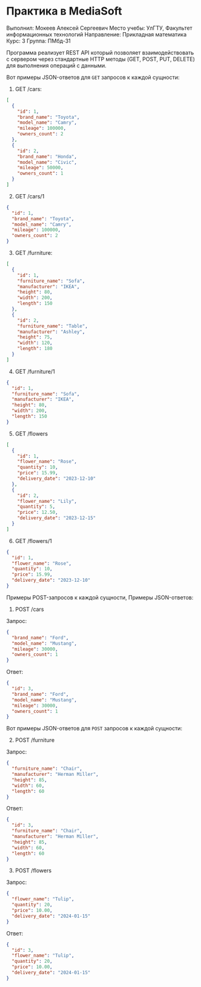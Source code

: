 # Практика в MediaSoft

Выполнил: Мокеев Алексей Сергеевич 
Место учебы: УлГТУ, Факультет информационных технологий 
Направление: Прикладная математика
Курс: 3
Группа: ПМбд-31 

Программа реализует REST API который позволяет взаимодействовать с сервером через стандартные HTTP методы (GET, POST, PUT, DELETE) для выполнения операций с данными.

Вот примеры JSON-ответов для `GET` запросов к каждой сущности:

1. GET /cars:
```json
[
  {
    "id": 1,
    "brand_name": "Toyota",
    "model_name": "Camry",
    "mileage": 100000,
    "owners_count": 2
  },
  {
    "id": 2,
    "brand_name": "Honda",
    "model_name": "Civic",
    "mileage": 50000,
    "owners_count": 1
  }
]
```


2. GET /cars/1
```json
{
  "id": 1,
  "brand_name": "Toyota",
  "model_name": "Camry",
  "mileage": 100000,
  "owners_count": 2
}
```

3. GET /furniture:
```json
[
  {
    "id": 1,
    "furniture_name": "Sofa",
    "manufacturer": "IKEA",
    "height": 80,
    "width": 200,
    "length": 150
  },
  {
    "id": 2,
    "furniture_name": "Table",
    "manufacturer": "Ashley",
    "height": 75,
    "width": 120,
    "length": 180
  }
]
```
4. GET /furniture/1
```json
{
  "id": 1,
  "furniture_name": "Sofa",
  "manufacturer": "IKEA",
  "height": 80,
  "width": 200,
  "length": 150
}
```

5. GET /flowers
```json
[
  {
    "id": 1,
    "flower_name": "Rose",
    "quantity": 10,
    "price": 15.99,
    "delivery_date": "2023-12-10"
  },
  {
    "id": 2,
    "flower_name": "Lily",
    "quantity": 5,
    "price": 12.50,
    "delivery_date": "2023-12-15"
  }
]
```

6. GET /flowers/1
```json
{
  "id": 1,
  "flower_name": "Rose",
  "quantity": 10,
  "price": 15.99,
  "delivery_date": "2023-12-10"
}
```
Примеры POST-запросов к каждой сущности, Примеры JSON-ответов:

1. POST /cars

Запрос:
```json
{
  "brand_name": "Ford",
  "model_name": "Mustang",
  "mileage": 30000,
  "owners_count": 1
}
```

Ответ:
```json
{
  "id": 3,
  "brand_name": "Ford",
  "model_name": "Mustang",
  "mileage": 30000,
  "owners_count": 1
}
```
Вот примеры JSON-ответов для `POST` запросов к каждой сущности:

2. POST /furniture

Запрос:
```json
{
  "furniture_name": "Chair",
  "manufacturer": "Herman Miller",
  "height": 85,
  "width": 60,
  "length": 60
}
```

Ответ:
```json
{
  "id": 3,
  "furniture_name": "Chair",
  "manufacturer": "Herman Miller",
  "height": 85,
  "width": 60,
  "length": 60
}
```

3. POST /flowers

Запрос:
```json
{
  "flower_name": "Tulip",
  "quantity": 20,
  "price": 10.00,
  "delivery_date": "2024-01-15"
}
```

Ответ:
```json
{
  "id": 3,
  "flower_name": "Tulip",
  "quantity": 20,
  "price": 10.00,
  "delivery_date": "2024-01-15"
}
```

